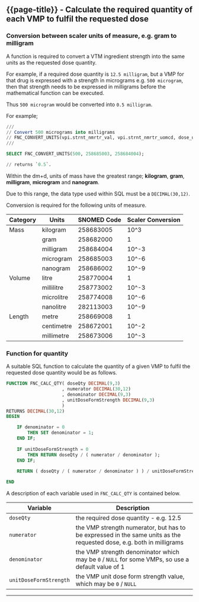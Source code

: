 ## {{page-title}} - Calculate the required quantity of each VMP to fulfil the requested dose

### Conversion between scaler units of measure, e.g. gram to milligram

A function is required to convert a VTM ingredient strength into the same units as the requested dose quantity. 

For example, if a required dose quantity is `12.5 milligram`, but a VMP for that drug is expressed with a strength in micrograms e.g. `500 microgram`, then that strength needs to be expressed in milligrams before the mathematical function can be executed. 

Thus `500 microgram` would be converted into `0.5 milligram`.

For example;

```sql
///
// Convert 500 micrograms into milligrams
// FNC_CONVERT_UNITS(vpi.strnt_nmrtr_val, vpi.strnt_nmrtr_uomcd, dose_uom_cd);
///

SELECT FNC_CONVERT_UNITS(500, 258685003, 258684004);

// returns `0.5`.
```

Within the dm+d, units of mass have the greatest range; **kilogram**, **gram**, **milligram**, **microgram** and **nanogram**. 

Due to this range, the data type used within SQL must be a `DECIMAL(30,12)`.

Conversion is required for the following units of measure.

<table>
<thead>
<tr>
<th data-no-sort>Category</th>
<th data-no-sort>Units</th>
<th data-no-sort>SNOMED Code</th>
<th data-no-sort>Scaler Conversion</th>
</tr>
</thead>
<tbody>
<tr>
<td class="nhsd-t-body">Mass</td>
<td class="nhsd-t-body">kilogram</td>
<td class="nhsd-t-body">258683005</td>
<td class="nhsd-t-body">10^3</td>
</tr>
<tr>
<td class="nhsd-t-body"></td>
<td class="nhsd-t-body">gram</td>
<td class="nhsd-t-body">258682000</td>
<td class="nhsd-t-body">1</td>
</tr>
<tr>
<td class="nhsd-t-body"></td>
<td class="nhsd-t-body">milligram</td>
<td class="nhsd-t-body">258684004</td>
<td class="nhsd-t-body">10^-3</td>
</tr>
<tr>
<td class="nhsd-t-body"></td>
<td class="nhsd-t-body">microgram</td>
<td class="nhsd-t-body">258685003</td>
<td class="nhsd-t-body">10^-6</td>
</tr>
<tr>
<td class="nhsd-t-body"></td>
<td class="nhsd-t-body">nanogram</td>
<td class="nhsd-t-body">258686002</td>
<td class="nhsd-t-body">10^-9</td>
</tr>
<tr>
<td class="nhsd-t-body">Volume</td>
<td class="nhsd-t-body">litre</td>
<td class="nhsd-t-body">258770004</td>
<td class="nhsd-t-body">1</td>
</tr>
<tr>
<td class="nhsd-t-body"></td>
<td class="nhsd-t-body">millilitre</td>
<td class="nhsd-t-body">258773002</td>
<td class="nhsd-t-body">10^-3</td>
</tr>
<tr>
<td class="nhsd-t-body"></td>
<td class="nhsd-t-body">microlitre</td>
<td class="nhsd-t-body">258774008</td>
<td class="nhsd-t-body">10^-6</td>
</tr>
<tr>
<td class="nhsd-t-body"></td>
<td class="nhsd-t-body">nanolitre</td>
<td class="nhsd-t-body">282113003</td>
<td class="nhsd-t-body">10^-9</td>
</tr>
<tr>
<td class="nhsd-t-body">Length</td>
<td class="nhsd-t-body">metre</td>
<td class="nhsd-t-body">258669008</td>
<td class="nhsd-t-body">1</td>
</tr>
<tr>
<td class="nhsd-t-body"></td>
<td class="nhsd-t-body">centimetre</td>
<td class="nhsd-t-body">258672001</td>
<td class="nhsd-t-body">10^-2</td>
</tr>
<tr>
<td class="nhsd-t-body"></td>
<td class="nhsd-t-body">millimetre</td>
<td class="nhsd-t-body">258673006</td>
<td class="nhsd-t-body">10^-3</td>
</tr>
</tbody>
</table>


### Function for quantity

A suitable SQL function to calculate the quantity of a given VMP to fulfil the requested dose quantity would be as follows.

```sql
FUNCTION FNC_CALC_QTY( doseQty DECIMAL(9,3)
                     , numerator DECIMAL(30,12)
                     , denominator DECIMAL(9,3)
                     , unitDoseFormStrength DECIMAL(9,3)
                     )
RETURNS DECIMAL(30,12)
BEGIN

    IF denominator = 0  
        THEN SET denominator = 1; 
    END IF;
    
    IF unitDoseFormStrength = 0
        THEN RETURN doseQty / ( numerator / denominator );
    END IF;
	
    RETURN ( doseQty / ( numerator / denominator ) ) / unitDoseFormStrength;

END
```



A description of each variable used in `FNC_CALC_QTY` is contained below.

<table>
<thead>
<tr>
<th>Variable</th>
<th>Description</th>
</tr>
</thead>
<tbody>
<tr>
<td><code>doseQty</code></td>
<td>the required dose quantity - e.g. 12.5</td>
</tr>
<tr>
<td><code>numerator</code></td>
<td>the VMP strength numerator, but has to be expressed in the same units as the requested dose, e.g. both in milligrams</td>
</tr>
<tr>
<td><code>denominator</code></td>
<td>the VMP strength denominator which may be <code>0</code> / <code>NULL</code> for some VMPs, so use a default value of 1</td>
</tr>
<tr>
<td><code>unitDoseFormStrength</code></td>
<td>the VMP unit dose form strength value, which may be <code>0</code> / <code>NULL</code></td>
</tr>
</tbody>
</table>

---